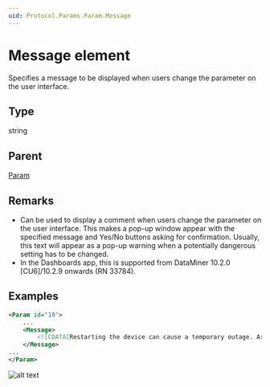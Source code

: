 ```yaml
---
uid: Protocol.Params.Param.Message
---
```


# Message element

Specifies a message to be displayed when users change the parameter on the user interface.

## Type

string

## Parent

[Param](xref:Protocol.Params.Param)

## Remarks

- Can be used to display a comment when users change the parameter on the user interface. This makes a pop-up window appear with the specified message and Yes/No buttons asking for confirmation. Usually, this text will appear as a pop-up warning when a potentially dangerous setting has to be changed.
- In the Dashboards app, this is supported from DataMiner 10.2.0 \[CU6]/10.2.9 onwards (RN 33784).

## Examples

```xml
<Param id="10">
    ...
    <Message>
        <![CDATA[Restarting the device can cause a temporary outage. Are you sure you want to continue?]]>
    </Message>
...
</Param>
```

![alt text](~/develop/schemadoc/Protocol/images/confirmationMessageBox.png "Confirmation message box")
